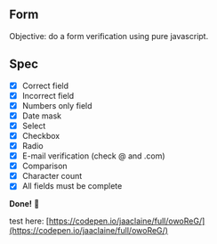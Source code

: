 ## Form
Objective: do a form verification using pure javascript.

## Spec
- [x] Correct field
- [x] Incorrect field
- [x] Numbers only field
- [x] Date mask
- [x] Select
- [x] Checkbox
- [x] Radio
- [x] E-mail verification (check @ and .com)
- [x] Comparison
- [x] Character count
- [x] All fields must be complete

**Done!** :dancers:

test here: [https://codepen.io/jaaclaine/full/owoReG/](https://codepen.io/jaaclaine/full/owoReG/)

